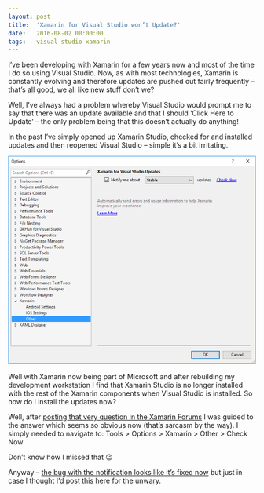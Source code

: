 ```yaml
---
layout: post
title:  'Xamarin for Visual Studio won’t Update?'
date:   2016-08-02 00:00:00
tags:   visual-studio xamarin
---
```

I’ve been developing with Xamarin for a few years now and most of the time I do so using Visual Studio. Now, as with most technologies, Xamarin is constantly evolving and therefore updates are pushed out fairly frequently – that’s all good, we all like new stuff don’t we?

Well, I’ve always had a problem whereby Visual Studio would prompt me to say that there was an update available and that I should ‘Click Here to Update’ – the only problem being that this doesn’t actually do anything!
<!--more-->
In the past I’ve simply opened up Xamarin Studio, checked for and installed updates and then reopened Visual Studio – simple it’s a bit irritating.

![yyyy](/assets/images/visual-studio-options-xamarin-updates.png)

Well with Xamarin now being part of Microsoft and after rebuilding my development workstation I find that Xamarin Studio is no longer installed with the rest of the Xamarin components when Visual Studio is installed. So how do I install the updates now?

Well, after <a href='https://forums.xamarin.com/discussion/comment/213310' target='_blank'>posting that very question in the Xamarin Forums</a> I was guided to the answer which seems so obvious now (that’s sarcasm by the way). I simply needed to navigate to: Tools > Options > Xamarin > Other > Check Now

Don’t know how I missed that 😉

Anyway – <a href='https://bugzilla.xamarin.com/show_bug.cgi?id=38753' target='_blank'>the bug with the notification looks like it’s fixed now</a> but just in case I thought I’d post this here for the unwary.